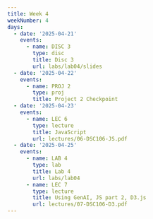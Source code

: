 ```yaml
---
title: Week 4
weekNumber: 4
days:
  - date: '2025-04-21'
    events:
      - name: DISC 3
        type: disc
        title: Disc 3
        url: labs/lab04/slides
  - date: '2025-04-22'
    events:
      - name: PROJ 2
        type: proj
        title: Project 2 Checkpoint
  - date: '2025-04-23'
    events:
      - name: LEC 6
        type: lecture
        title: JavaScript
        url: lectures/06-DSC106-JS.pdf
  - date: '2025-04-25'
    events:
      - name: LAB 4
        type: lab
        title: Lab 4
        url: labs/lab04
      - name: LEC 7
        type: lecture
        title: Using GenAI, JS part 2, D3.js
        url: lectures/07-DSC106-D3.pdf
---
```


